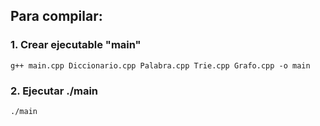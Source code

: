 ## Para compilar:

### 1. Crear ejecutable "main"
`g++ main.cpp Diccionario.cpp Palabra.cpp Trie.cpp Grafo.cpp -o main`

### 2. Ejecutar ./main
`./main`